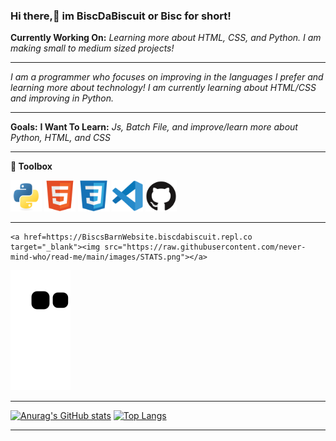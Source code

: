 ### Hi there,👋 im BiscDaBiscuit or Bisc for short!

**Currently Working On:** *Learning more about HTML, CSS, and Python. I am making small to medium sized projects!*

---

*I am a programmer who focuses on improving in the languages I prefer and learning
more about technology! I am currently learning about HTML/CSS and improving in Python.*

---

__**Goals:**__
**I Want To Learn:** *Js, Batch File, and improve/learn more about Python, HTML, and CSS*

---

**🧰 Toolbox**

<img src="https://github.com/devicons/devicon/blob/master/icons/python/python-original.svg" alt="Python Logo" width="50" height="50"/> <img src="https://github.com/devicons/devicon/blob/master/icons/html5/html5-original.svg" alt="HTML Logo" width="50" height="50"/> <img src="https://github.com/devicons/devicon/blob/master/icons/css3/css3-original.svg" alt="CSS Logo" width="50" height="50"/> <img src="https://github.com/devicons/devicon/blob/master/icons/vscode/vscode-original.svg" alt="Python Logo" width="50" height="50"/> <img src="https://github.com/devicons/devicon/blob/master/icons/github/github-original.svg" alt="Python Logo" width="50" height="50"/>

---

    <a href=https://BiscsBarnWebsite.biscdabiscuit.repl.co target="_blank"><img src="https://raw.githubusercontent.com/never-mind-who/read-me/main/images/STATS.png"></a>
<a href="https://BiscsBarnWebsite.biscdabiscuit.repl.co" target="_blank"><img src="https://github.com/rafaballerini/rafaballerini/blob/output/github-contribution-grid-snake.svg" alt="sneke"></a>

---

[![Anurag's GitHub stats](https://github-readme-stats.vercel.app/api?username=BiscDaBiscuit&theme=radical&show_icons=true)](https://github.com/anuraghazra/github-readme-stats)
[![Top Langs](https://github-readme-stats.vercel.app/api/top-langs/?username=BiscDaBiscuit&layout=compact)](https://github.com/anuraghazra/github-readme-stats)

---
